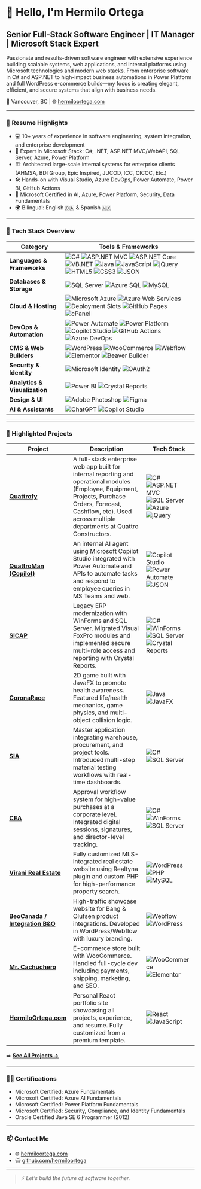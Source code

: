 
# 👋 Hello, I'm Hermilo Ortega

## Senior Full-Stack Software Engineer | IT Manager | Microsoft Stack Expert

Passionate and results-driven software engineer with extensive experience building scalable systems, web applications, and internal platforms using Microsoft technologies and modern web stacks. From enterprise software in C# and ASP.NET to high-impact business automations in Power Platform and full WordPress e-commerce builds—my focus is creating elegant, efficient, and secure systems that align with business needs.

📍 Vancouver, BC | 🌐 [hermiloortega.com](https://hermiloortega.com)

---

### 💼 Resume Highlights

- 💻 10+ years of experience in software engineering, system integration, and enterprise development
- 🔧 Expert in Microsoft Stack: C#, .NET, ASP.NET MVC/WebAPI, SQL Server, Azure, Power Platform
- 🏗 Architected large-scale internal systems for enterprise clients (AHMSA, BDI Group, Epic Inspired, JUCOD, ICC, CICCC, Etc.)
- 🛠 Hands-on with Visual Studio, Azure DevOps, Power Automate, Power BI, GitHub Actions
- 🧠 Microsoft Certified in AI, Azure, Power Platform, Security, Data Fundamentals
- 🌍 Bilingual: English 🇨🇦 & Spanish 🇲🇽

---

### 🧰 Tech Stack Overview

| Category | Tools & Frameworks |
|----------|--------------------|
| **Languages & Frameworks** | ![C#](https://img.shields.io/badge/C%23-239120?logo=c-sharp&logoColor=white&style=for-the-badge) ![ASP.NET MVC](https://img.shields.io/badge/ASP.NET%20MVC-512BD4?logo=.net&logoColor=white&style=for-the-badge) ![ASP.NET Core](https://img.shields.io/badge/ASP.NET%20Core-512BD4?logo=.net&logoColor=white&style=for-the-badge) ![VB.NET](https://img.shields.io/badge/VB.NET-512BD4?logo=visualstudio&logoColor=white&style=for-the-badge) ![Java](https://img.shields.io/badge/Java-007396?logo=java&logoColor=white&style=for-the-badge) ![JavaScript](https://img.shields.io/badge/JavaScript-F7DF1E?logo=javascript&logoColor=black&style=for-the-badge) ![jQuery](https://img.shields.io/badge/jQuery-0769AD?logo=jquery&logoColor=white&style=for-the-badge) ![HTML5](https://img.shields.io/badge/HTML5-E34F26?logo=html5&logoColor=white&style=for-the-badge) ![CSS3](https://img.shields.io/badge/CSS3-1572B6?logo=css3&logoColor=white&style=for-the-badge) ![JSON](https://img.shields.io/badge/JSON-000000?logo=json&logoColor=white&style=for-the-badge) |
| **Databases & Storage** | ![SQL Server](https://img.shields.io/badge/SQL%20Server-CC2927?logo=microsoft-sql-server&logoColor=white&style=for-the-badge) ![Azure SQL](https://img.shields.io/badge/Azure%20SQL-0078D4?logo=microsoft-azure&logoColor=white&style=for-the-badge) ![MySQL](https://img.shields.io/badge/MySQL-4479A1?logo=mysql&logoColor=white&style=for-the-badge) |
| **Cloud & Hosting** | ![Microsoft Azure](https://img.shields.io/badge/Azure-0078D4?logo=microsoft-azure&logoColor=white&style=for-the-badge) ![Azure Web Services](https://img.shields.io/badge/Azure%20App%20Services-0078D4?logo=microsoft-azure&logoColor=white&style=for-the-badge) ![Deployment Slots](https://img.shields.io/badge/Deployment%20Slots-0078D4?logo=microsoft-azure&logoColor=white&style=for-the-badge) ![GitHub Pages](https://img.shields.io/badge/GitHub%20Pages-121013?logo=github&logoColor=white&style=for-the-badge) ![cPanel](https://img.shields.io/badge/cPanel-FF6C2C?logo=cpanel&logoColor=white&style=for-the-badge) |
| **DevOps & Automation** | ![Power Automate](https://img.shields.io/badge/Power%20Automate-0089D6?logo=Microsoft%20Power%20Automate&logoColor=white&style=for-the-badge) ![Power Platform](https://img.shields.io/badge/Power%20Platform-742774?logo=microsoftpowerpoint&logoColor=white&style=for-the-badge) ![Copilot Studio](https://img.shields.io/badge/Microsoft%20Copilot%20Studio-000000?logo=githubcopilot&logoColor=white&style=for-the-badge) ![GitHub Actions](https://img.shields.io/badge/GitHub%20Actions-2088FF?logo=githubactions&logoColor=white&style=for-the-badge) ![Azure DevOps](https://img.shields.io/badge/Azure%20DevOps-0078D7?logo=azure-devops&logoColor=white&style=for-the-badge) |
| **CMS & Web Builders** | ![WordPress](https://img.shields.io/badge/WordPress-21759B?logo=wordpress&logoColor=white&style=for-the-badge) ![WooCommerce](https://img.shields.io/badge/WooCommerce-96588A?logo=woocommerce&logoColor=white&style=for-the-badge) ![Webflow](https://img.shields.io/badge/Webflow-4353FF?logo=webflow&logoColor=white&style=for-the-badge) ![Elementor](https://img.shields.io/badge/Elementor-92003B?logo=elementor&logoColor=white&style=for-the-badge) ![Beaver Builder](https://img.shields.io/badge/Beaver%20Builder-A62E18?style=for-the-badge) |
| **Security & Identity** | ![Microsoft Identity](https://img.shields.io/badge/Microsoft%20Identity-00A4EF?logo=microsoft&logoColor=white&style=for-the-badge) ![OAuth2](https://img.shields.io/badge/OAuth2-1572B6?logo=auth0&logoColor=white&style=for-the-badge) |
| **Analytics & Visualization** | ![Power BI](https://img.shields.io/badge/Power%20BI-F2C811?logo=powerbi&logoColor=black&style=for-the-badge) ![Crystal Reports](https://img.shields.io/badge/Crystal%20Reports-000000?style=for-the-badge) |
| **Design & UI** | ![Adobe Photoshop](https://img.shields.io/badge/Photoshop-31A8FF?logo=adobe-photoshop&logoColor=white&style=for-the-badge) ![Figma](https://img.shields.io/badge/Figma-F24E1E?logo=figma&logoColor=white&style=for-the-badge) |
| **AI & Assistants** | ![ChatGPT](https://img.shields.io/badge/ChatGPT-10A37F?logo=openai&logoColor=white&style=for-the-badge) ![Copilot Studio](https://img.shields.io/badge/Copilot%20Studio-000000?logo=githubcopilot&logoColor=white&style=for-the-badge) |

---

### 🚀 Highlighted Projects

| Project | Description | Tech Stack |
|--------|-------------|------------|
| **[Quattrofy](https://github.com/HermiloOrtega/Quattrofy)** | A full-stack enterprise web app built for internal reporting and operational modules (Employee, Equipment, Projects, Purchase Orders, Forecast, Cashflow, etc). Used across multiple departments at Quattro Constructors. | ![C#](https://img.shields.io/badge/C%23-239120?style=flat-square&logo=c-sharp&logoColor=white) ![ASP.NET MVC](https://img.shields.io/badge/ASP.NET%20MVC-512BD4?style=flat-square&logo=.net&logoColor=white) ![SQL Server](https://img.shields.io/badge/SQL%20Server-CC2927?style=flat-square&logo=microsoft-sql-server&logoColor=white) ![Azure](https://img.shields.io/badge/Azure-0078D4?style=flat-square&logo=microsoft-azure&logoColor=white) ![jQuery](https://img.shields.io/badge/jQuery-0769AD?style=flat-square&logo=jquery&logoColor=white) |
| **[QuattroMan (Copilot)](https://github.com/HermiloOrtega/QuattroMan)** | An internal AI agent using Microsoft Copilot Studio integrated with Power Automate and APIs to automate tasks and respond to employee queries in MS Teams and web. | ![Copilot Studio](https://img.shields.io/badge/Copilot-000000?style=flat-square&logo=githubcopilot&logoColor=white) ![Power Automate](https://img.shields.io/badge/Power%20Automate-0089D6?style=flat-square&logo=Microsoft-Power-Automate&logoColor=white) ![JSON](https://img.shields.io/badge/JSON-000000?style=flat-square&logo=json&logoColor=white) |
| **[SICAP](https://github.com/HermiloOrtega/SICAP)** | Legacy ERP modernization with WinForms and SQL Server. Migrated Visual FoxPro modules and implemented secure multi-role access and reporting with Crystal Reports. | ![C#](https://img.shields.io/badge/C%23-239120?style=flat-square&logo=c-sharp&logoColor=white) ![WinForms](https://img.shields.io/badge/WinForms-512BD4?style=flat-square) ![SQL Server](https://img.shields.io/badge/SQL%20Server-CC2927?style=flat-square&logo=microsoft-sql-server&logoColor=white) ![Crystal Reports](https://img.shields.io/badge/Crystal%20Reports-000000?style=flat-square) |
| **[CoronaRace](https://github.com/HermiloOrtega/CoronaRace)** | 2D game built with JavaFX to promote health awareness. Featured life/health mechanics, game physics, and multi-object collision logic. | ![Java](https://img.shields.io/badge/Java-007396?style=flat-square&logo=java&logoColor=white) ![JavaFX](https://img.shields.io/badge/JavaFX-5586A4?style=flat-square) |
| **[SIA](https://github.com/HermiloOrtega/SIA)** | Master application integrating warehouse, procurement, and project tools. Introduced multi-step material testing workflows with real-time dashboards. | ![C#](https://img.shields.io/badge/C%23-239120?style=flat-square&logo=c-sharp&logoColor=white) ![SQL Server](https://img.shields.io/badge/SQL%20Server-CC2927?style=flat-square&logo=microsoft-sql-server&logoColor=white) |
| **[CEA](https://github.com/HermiloOrtega/CEA)** | Approval workflow system for high-value purchases at a corporate level. Integrated digital sessions, signatures, and director-level tracking. | ![C#](https://img.shields.io/badge/C%23-239120?style=flat-square&logo=c-sharp&logoColor=white) ![WinForms](https://img.shields.io/badge/WinForms-512BD4?style=flat-square) ![SQL Server](https://img.shields.io/badge/SQL%20Server-CC2927?style=flat-square&logo=microsoft-sql-server&logoColor=white) |
| **[Virani Real Estate](https://github.com/HermiloOrtega/Virani)** | Fully customized MLS-integrated real estate website using Realtyna plugin and custom PHP for high-performance property search. | ![WordPress](https://img.shields.io/badge/WordPress-21759B?style=flat-square&logo=wordpress&logoColor=white) ![PHP](https://img.shields.io/badge/PHP-777BB4?style=flat-square&logo=php&logoColor=white) ![MySQL](https://img.shields.io/badge/MySQL-4479A1?style=flat-square&logo=mysql&logoColor=white) |
| **[BeoCanada / Integration B&O](https://github.com/HermiloOrtega/Integration-Bang-and-Olufsen)** | High-traffic showcase website for Bang & Olufsen product integrations. Developed in WordPress/Webflow with luxury branding. | ![Webflow](https://img.shields.io/badge/Webflow-4353FF?style=flat-square&logo=webflow&logoColor=white) ![WordPress](https://img.shields.io/badge/WordPress-21759B?style=flat-square&logo=wordpress&logoColor=white) |
| **[Mr. Cachuchero](https://github.com/HermiloOrtega/Mr-Cachuchero)** | E-commerce store built with WooCommerce. Handled full-cycle dev including payments, shipping, marketing, and SEO. | ![WooCommerce](https://img.shields.io/badge/WooCommerce-96588A?style=flat-square&logo=woocommerce&logoColor=white) ![Elementor](https://img.shields.io/badge/Elementor-92003B?style=flat-square&logo=elementor&logoColor=white) |
| **[HermiloOrtega.com](https://github.com/HermiloOrtega/HermiloOrtega)** | Personal React portfolio site showcasing all projects, experience, and resume. Fully customized from a premium template. | ![React](https://img.shields.io/badge/React-61DAFB?style=flat-square&logo=react&logoColor=black) ![JavaScript](https://img.shields.io/badge/JavaScript-F7DF1E?style=flat-square&logo=javascript&logoColor=black) |
➡️ **[See All Projects →](https://github.com/HermiloOrtega?tab=repositories)**

---

### 🧑‍🎓 Certifications

- Microsoft Certified: Azure Fundamentals
- Microsoft Certified: Azure AI Fundamentals
- Microsoft Certified: Power Platform Fundamentals
- Microsoft Certified: Security, Compliance, and Identity Fundamentals
- Oracle Certified Java SE 6 Programmer (2012)

---

### 📫 Contact Me

- 🌐 [hermiloortega.com](https://hermiloortega.com)
- 🐱 [github.com/hermiloortega](https://github.com/hermiloortega)

---

> ⚡ *Let’s build the future of software together.*
